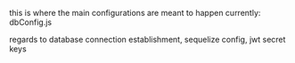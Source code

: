 this is where the main configurations are meant to happen
currently:
dbConfig.js

regards to database connection establishment, sequelize config, jwt secret keys
